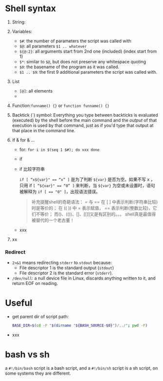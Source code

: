 # Shell syntax

1. String:

2. Variables:
   - `$#`: the number of parameters the script was called with
   - `$@`: all parameters `$1 .. whatever`
   - `${@:2}`: all arguments start from 2nd one (included) (index start from 1) 
   - `$*`: similar to `$@`, but does not preserve any whitespace quoting
   - `$0`: the basename of the program as it was called.
   - `$1 .. $9`: the first 9 additional parameters the script was called with.
   
3. List
   - `[@]`: all elements
   - 
   
4. Function:`funname() {}` or `function funname() {}`

5. Backtick (`) symbol: Everything you type between backticks is evaluated (executed) by the shell before the main command and the *output* of that execution is used by that command, just as if you'd type that output at that place in the command line.

6. If & for & ...
   - for: `for i in $(seq 1 $#); do xxx done`
   
   - if
   
   - if 比较字符串
   
     `if [ “x${var}" == “x” ]` 是为了判断 `${var}` 是否为空。如果不写 x ，只用 if `[ “${var}" == “0” ]` 来判断，当 `${var}` 为空或未设置时，语句被解释为 `if [ == "0" ]`，出现语法错误。
   
     > 补充提醒shell的奇葩语法： = 与 == 在 [ ] 中表示判断(字符串比较)时是等价的； 在 (( )) 中 = 表示赋值， == 表示判断(整数比较)，它们不等价； 而()、(())、[]、[[]]又是有区别的。。。 shell真是最值得被替代的一个老古董！
   
   - xxx
   
7. xx



### Redirect

- `2>&1` means redirecting `stderr` to `stdout` because:
  - File descriptor 1 is the standard output (`stdout`)
  - File descriptor 2 is the standard error (`stderr`).
- `/dev/null`: a null device file in Linux, discards anything written to it, and return EOF on reading.





# Useful

- get parent dir of script path:

  ```sh
  BASE_DIR=$(cd -P "$(dirname "${BASH_SOURCE-$0}")/../"; pwd -P)
  ```

- xxx



# bash vs sh

a `#!/bin/bash` script  is a bash script, and a `#!/bin/sh` script is a sh script, on some systems they are different.